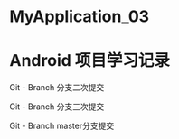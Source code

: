 # MyApplication_03
# Android 项目学习记录


Git - Branch 分支二次提交

Git - Branch 分支三次提交

Git - Branch master分支提交